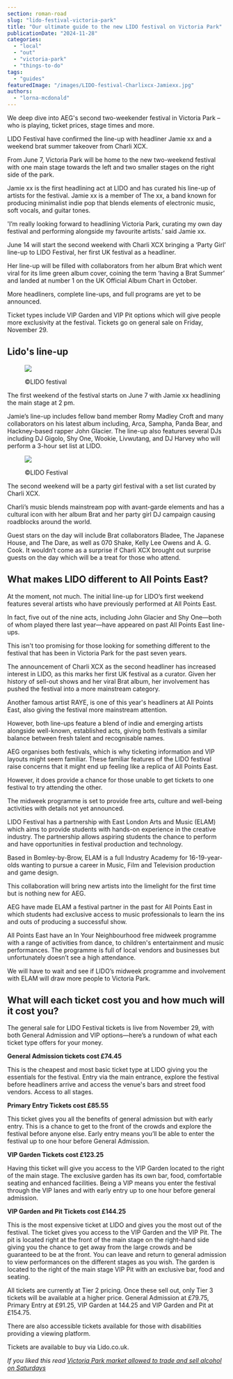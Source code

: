 ```yaml
---
section: roman-road
slug: "lido-festival-victoria-park"
title: "Our ultimate guide to the new LIDO festival on Victoria Park"
publicationDate: "2024-11-28"
categories: 
  - "local"
  - "out"
  - "victoria-park"
  - "things-to-do"
tags: 
  - "guides"
featuredImage: "/images/LIDO-festival-Charlixcx-Jamiexx.jpg"
authors: 
  - "lorna-mcdonald"
---
```


We deep dive into AEG's second two-weekender festival in Victoria Park – who is playing, ticket prices, stage times and more.

LIDO Festival have confirmed the line-up with headliner Jamie xx and a weekend brat summer takeover from Charli XCX.

From June 7, Victoria Park will be home to the new two-weekend festival with one main stage towards the left and two smaller stages on the right side of the park. 

Jamie xx is the first headlining act at LIDO and has curated his line-up of artists for the festival. Jamie xx is a member of The xx, a band known for producing minimalist indie pop that blends elements of electronic music, soft vocals, and guitar tones.

'I’m really looking forward to headlining Victoria Park, curating my own day festival and performing alongside my favourite artists.’ said Jamie xx. 

June 14 will start the second weekend with Charli XCX bringing a ‘Party Girl’ line-up to LIDO Festival, her first UK festival as a headliner. 

Her line-up will be filled with collaborators from her album Brat which went viral for its lime green album cover, coining the term ‘having a Brat Summer’ and landed at number 1 on the UK Official Album Chart in October. 

More headliners, complete line-ups, and full programs are yet to be announced.

Ticket types include VIP Garden and VIP Pit options which will give people more exclusivity at the festival. Tickets go on general sale on Friday, November 29. 

## Lido's line-up 

<figure>

![](/images/Jamiexx-LIDO-lineup.jpg)

<figcaption>

©LIDO festival

</figcaption>

</figure>

The first weekend of the festival starts on June 7 with Jamie xx headlining the main stage at 2 pm. 

Jamie’s line-up includes fellow band member Romy Madley Croft and many collaborators on his latest album including, Arca, Sampha, Panda Bear, and Hackney-based rapper John Glacier. The line-up also features several DJs including DJ Gigolo, Shy One, Wookie, Livwutang, and DJ Harvey who will perform a 3-hour set list at LIDO. 

<figure>

![](/images/CharliXCX-LIDO-festival.jpg)

<figcaption>

©LIDO Festival

</figcaption>

</figure>

The second weekend will be a party girl festival with a set list curated by Charli XCX. 

Charli’s music blends mainstream pop with avant-garde elements and has a cultural icon with her album Brat and her party girl DJ campaign causing roadblocks around the world. 

Guest stars on the day will include Brat collaborators Bladee, The Japanese House, and The Dare, as well as 070 Shake, Kelly Lee Owens and A. G. Cook. It wouldn’t come as a surprise if Charli XCX brought out surprise guests on the day which will be a treat for those who attend. 

## What makes LIDO different to All Points East? 

At the moment, not much. The initial line-up for LIDO’s first weekend features several artists who have previously performed at All Points East. 

In fact, five out of the nine acts, including John Glacier and Shy One—both of whom played there last year—have appeared on past All Points East line-ups.

This isn't too promising for those looking for something different to the festival that has been in Victoria Park for the past seven years. 

The announcement of Charli XCX as the second headliner has increased interest in LIDO, as this marks her first UK festival as a curator. Given her history of sell-out shows and her viral Brat album, her involvement has pushed the festival into a more mainstream category. 

Another famous artist RAYE, is one of this year's headliners at All Points East, also giving the festival more mainstream attention. 

However, both line-ups feature a blend of indie and emerging artists alongside well-known, established acts, giving both festivals a similar balance between fresh talent and recognisable names.

AEG organises both festivals, which is why ticketing information and VIP layouts might seem familiar. These familiar features of the LIDO festival raise concerns that it might end up feeling like a replica of All Points East.

However, it does provide a chance for those unable to get tickets to one festival to try attending the other. 

The midweek programme is set to provide free arts, culture and well-being activities with details not yet announced.

LIDO Festival has a partnership with East London Arts and Music (ELAM) which aims to provide students with hands-on experience in the creative industry. The partnership allows aspiring students the chance to perform and have opportunities in festival production and technology. 

Based in Bomley-by-Brow, ELAM is a full Industry Academy for 16-19-year-olds wanting to pursue a career in Music, Film and Television production and game design.

This collaboration will bring new artists into the limelight for the first time but is nothing new for AEG. 

AEG have made ELAM a festival partner in the past for All Points East in which students had exclusive access to music professionals to learn the ins and outs of producing a successful show. 

All Points East have an In Your Neighbourhood free midweek programme with a range of activities from dance, to children's entertainment and music performances. The programme is full of local vendors and businesses but unfortunately doesn’t see a high attendance. 

We will have to wait and see if LIDO’s midweek programme and involvement with ELAM will draw more people to Victoria Park.

## What will each ticket cost you and how much will it cost you? 

The general sale for LIDO Festival tickets is live from November 29, with both General Admission and VIP options—here’s a rundown of what each ticket type offers for your money.

**General Admission tickets cost £74.45** 

This is the cheapest and most basic ticket type at LIDO giving you the essentials for the festival. Entry via the main entrance, explore the festival before headliners arrive and access the venue's bars and street food vendors. Access to all stages. 

**Primary Entry Tickets cost £85.55** 

This ticket gives you all the benefits of general admission but with early entry. This is a chance to get to the front of the crowds and explore the festival before anyone else. Early entry means you’ll be able to enter the festival up to one hour before General Admission. 

**VIP Garden Tickets cost £123.25** 

Having this ticket will give you access to the VIP Garden located to the right of the main stage. The exclusive garden has its own bar, food, comfortable seating and enhanced facilities. Being a VIP means you enter the festival through the VIP lanes and with early entry up to one hour before general admission. 

**VIP Garden and Pit Tickets cost £144.25** 

This is the most expensive ticket at LIDO and gives you the most out of the festival. The ticket gives you access to the VIP Garden and the VIP Pit. The pit is located right at the front of the main stage on the right-hand side giving you the chance to get away from the large crowds and be guaranteed to be at the front. You can leave and return to general admission to view performances on the different stages as you wish. The garden is located to the right of the main stage VIP Pit with an exclusive bar, food and seating.

All tickets are currently at Tier 2 pricing. Once these sell out, only Tier 3 tickets will be available at a higher price. General Admission at £79.75, Primary Entry at £91.25, VIP Garden at 144.25 and VIP Garden and Pit at £154.75. 

There are also accessible tickets available for those with disabilities providing a viewing platform. 

Tickets are available to buy via Lido.co.uk.

_If you liked this read [Victoria Park market allowed to trade and sell alcohol on Saturdays](https://romanroadlondon.com/victoria-park-licence-sell-alchohol-saturdays-approved/)_
